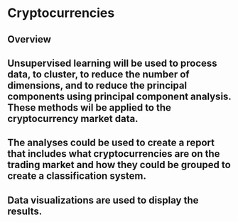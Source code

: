 # Cryptocurrencies

## Overview
## Unsupervised learning will be used to process data, to cluster, to reduce the number of dimensions, and to reduce the principal components using principal component analysis. These methods wil be applied to the cryptocurrency market data.

## The analyses could be used to create a report that includes what cryptocurrencies are on the trading market and how they could be grouped to create a classification system.

## Data visualizations are used to display the results.
